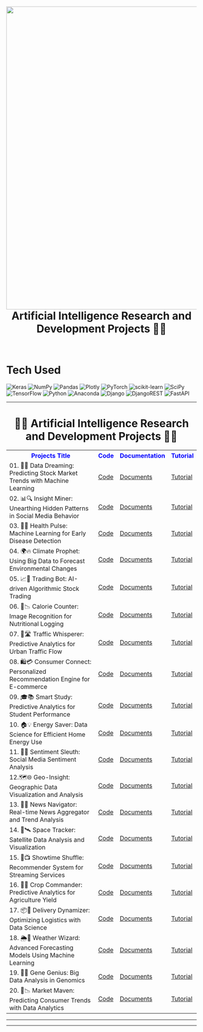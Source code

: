 <div align="center">
      <h1> <img src="https://github.com/BytesOfIntelligences/BytesOfIntelligences/blob/main/Exploring%20AI's%20Secretsss.png" width="800px"><br/>Artificial Intelligence Research and Development Projects 🤖🔬</h1>
     </div>
<p align="center"> <a href="http://bytesofintelligences.com/" target="_blank"><img alt="" src="https://img.shields.io/badge/Website-EA4C89?style=normal&logo=dribbble&logoColor=white" style="vertical-align:center" /></a> <a href="https://twitter.com/AhammadMejbah" target="_blank"><img alt="" src="https://img.shields.io/badge/Twitter-1DA1F2?style=normal&logo=twitter&logoColor=white" style="vertical-align:center" /></a> <a href="https://www.facebook.com/ahammadmejbah" target="_blank"><img alt="" src="https://img.shields.io/badge/Facebook-1877F2?style=normal&logo=facebook&logoColor=white" style="vertical-align:center" /></a> <a href="https://www.instagram.com/BytesOfIntelligences/" target="_blank"><img alt="" src="https://img.shields.io/badge/Instagram-E4405F?style=normal&logo=instagram&logoColor=white" style="vertical-align:center" /></a> <a href="https://www.linkedin.com/in/ahammadmejbah/}" target="_blank"><img alt="" src="https://img.shields.io/badge/LinkedIn-0077B5?style=normal&logo=linkedin&logoColor=white" style="vertical-align:center" /></a> </p>

# Tech Used
 ![Keras](https://img.shields.io/badge/Keras-%23D00000.svg?style=for-the-badge&logo=Keras&logoColor=white) ![NumPy](https://img.shields.io/badge/numpy-%23013243.svg?style=for-the-badge&logo=numpy&logoColor=white) ![Pandas](https://img.shields.io/badge/pandas-%23150458.svg?style=for-the-badge&logo=pandas&logoColor=white) ![Plotly](https://img.shields.io/badge/Plotly-%233F4F75.svg?style=for-the-badge&logo=plotly&logoColor=white) ![PyTorch](https://img.shields.io/badge/PyTorch-%23EE4C2C.svg?style=for-the-badge&logo=PyTorch&logoColor=white) ![scikit-learn](https://img.shields.io/badge/scikit--learn-%23F7931E.svg?style=for-the-badge&logo=scikit-learn&logoColor=white) ![SciPy](https://img.shields.io/badge/SciPy-%230C55A5.svg?style=for-the-badge&logo=scipy&logoColor=%white) ![TensorFlow](https://img.shields.io/badge/TensorFlow-%23FF6F00.svg?style=for-the-badge&logo=TensorFlow&logoColor=white) ![Python](https://img.shields.io/badge/python-3670A0?style=for-the-badge&logo=python&logoColor=ffdd54) ![Anaconda](https://img.shields.io/badge/Anaconda-%2344A833.svg?style=for-the-badge&logo=anaconda&logoColor=white) ![Django](https://img.shields.io/badge/django-%23092E20.svg?style=for-the-badge&logo=django&logoColor=white) ![DjangoREST](https://img.shields.io/badge/DJANGO-REST-ff1709?style=for-the-badge&logo=django&logoColor=white&color=ff1709&labelColor=gray) ![FastAPI](https://img.shields.io/badge/FastAPI-005571?style=for-the-badge&logo=fastapi)
      

---

<html>
<body>

<center><h1>👨‍💻 Artificial Intelligence Research and Development Projects 👨‍💻</h1></center>

<table id="customers">
  <tr>
    <center><th style="color:blue;">Projects Title </th></center>
    <center><th style="color:blue;">Code</th></center>
    <center><th style="color:blue;">Documentation</th></center>
    <center><th style="color:blue;">Tutorial</th></center>
  </tr>
  <tr>
    <td>01. 🌟✨ Data Dreaming: Predicting Stock Market Trends with Machine Learning</td>
    <td><a href="https://github.com/BytesOfIntelligences/Artificial-Intelligence-Research-and-Development-Projects/tree/main/Data%20Science%20Projects/01.%20%F0%9F%8C%9F%E2%9C%A8%20Data%20Dreaming:%20Predicting%20Stock%20Market%20Trends%20with%20Machine%20Learning">Code</a></td>
    <td><a href="https://bytesofintelligences.com/category/tensorflow-developers-roadmap/">Documents</a></td>
    <td><a href="https://www.youtube.com/@BytesOfIntelligences">Tutorial</a></td>
  </tr>

  <tr>
    <td>02. 📊🔍 Insight Miner: Unearthing Hidden Patterns in Social Media Behavior</td>
    <td><a href="https://github.com/BytesOfIntelligences/Artificial-Intelligence-Research-and-Development-Projects/tree/main/Data%20Science%20Projects/02.%20%F0%9F%93%8A%F0%9F%94%8D%20Insight%20Miner:%20Unearthing%20Hidden%20Patterns%20in%20Social%20Media%20Behavior">Code</a></td>
    <td><a href="https://bytesofintelligences.com/category/tensorflow-developers-roadmap/">Documents</a></td>
    <td><a href="https://www.youtube.com/@BytesOfIntelligences">Tutorial</a></td>
  </tr>

  <tr>
    <td>03. 🏥💉 Health Pulse: Machine Learning for Early Disease Detection</td>
    <td><a href="https://github.com/BytesOfIntelligences/Artificial-Intelligence-Research-and-Development-Projects/tree/main/Data%20Science%20Projects/03.%20%F0%9F%8F%A5%F0%9F%92%89%20Health%20Pulse:%20Machine%20Learning%20for%20Early%20Disease%20Detection">Code</a></td>
    <td><a href="https://bytesofintelligences.com/category/tensorflow-developers-roadmap/">Documents</a></td>
    <td><a href="https://www.youtube.com/@BytesOfIntelligences">Tutorial</a></td>
  </tr>

  <tr>
    <td>04. 🌍🔥 Climate Prophet: Using Big Data to Forecast Environmental Changes</td>
    <td><a href="https://github.com/BytesOfIntelligences/Artificial-Intelligence-Research-and-Development-Projects/tree/main/Data%20Science%20Projects/04.%20%F0%9F%8C%8D%F0%9F%94%A5%20Climate%20Prophet:%20Using%20Big%20Data%20to%20Forecast%20Environmental%20Changes">Code </a></td>
    <td><a href="https://bytesofintelligences.com/category/tensorflow-developers-roadmap/">Documents</a></td>
    <td><a href="https://www.youtube.com/@BytesOfIntelligences">Tutorial</a></td>
  </tr>

  <tr>
    <td>05. 📈🤖 Trading Bot: AI-driven Algorithmic Stock Trading</td>
    <td><a href="https://github.com/BytesOfIntelligences/Artificial-Intelligence-Research-and-Development-Projects/tree/main/Data%20Science%20Projects/05.%20%F0%9F%93%88%F0%9F%A4%96%20Trading%20Bot:%20AI-driven%20Algorithmic%20Stock%20Trading">Code </a></td>
    <td><a href="https://bytesofintelligences.com/category/tensorflow-developers-roadmap/">Documents</a></td>
    <td><a href="https://www.youtube.com/@BytesOfIntelligences">Tutorial</a></td>
  </tr>
  <tr>
    <td>06. 🍔📉 Calorie Counter: Image Recognition for Nutritional Logging</td>
    <td><a href="https://github.com/BytesOfIntelligences/Artificial-Intelligence-Research-and-Development-Projects/tree/main/Data%20Science%20Projects/06.%20%F0%9F%8D%94%F0%9F%93%89%20Calorie%20Counter:%20Image%20Recognition%20for%20Nutritional%20Logging">Code </a></td>
    <td><a href="https://bytesofintelligences.com/category/tensorflow-developers-roadmap/">Documents</a></td>
    <td><a href="https://www.youtube.com/@BytesOfIntelligences">Tutorial</a></td>
  </tr>

  <tr>
    <td>07. 🚗🛣️ Traffic Whisperer: Predictive Analytics for Urban Traffic Flow</td>
    <td><a href="https://github.com/BytesOfIntelligences/Artificial-Intelligence-Research-and-Development-Projects/tree/main/Data%20Science%20Projects/07.%20%F0%9F%9A%97%F0%9F%9B%A3%EF%B8%8F%20Traffic%20Whisperer:%20Predictive%20Analytics%20for%20Urban%20Traffic%20Flow">Code </a></td>
    <td><a href="https://bytesofintelligences.com/category/tensorflow-developers-roadmap/">Documents</a></td>
    <td><a href="https://www.youtube.com/@BytesOfIntelligences">Tutorial</a></td>
  </tr>

  <tr>
    <td>08. 🛍️💳 Consumer Connect: Personalized Recommendation Engine for E-commerce</td>
    <td><a href="https://github.com/BytesOfIntelligences/Artificial-Intelligence-Research-and-Development-Projects/tree/main/Data%20Science%20Projects/08.%20%F0%9F%9B%8D%EF%B8%8F%F0%9F%92%B3%20Consumer%20Connect:%20Personalized%20Recommendation%20Engine%20for%20E-commerce">Code </a></td>
    <td><a href="https://bytesofintelligences.com/category/tensorflow-developers-roadmap/">Documents</a></td>
    <td><a href="https://www.youtube.com/@BytesOfIntelligences">Tutorial</a></td>
  </tr>

  <tr>
    <td>09. 🎓📚 Smart Study: Predictive Analytics for Student Performance</td>
    <td><a href="https://github.com/BytesOfIntelligences/Artificial-Intelligence-Research-and-Development-Projects/tree/main/Data%20Science%20Projects/09.%20%F0%9F%8E%93%F0%9F%93%9A%20Smart%20Study:%20Predictive%20Analytics%20for%20Student%20Performance">Code </a></td>
    <td><a href="https://bytesofintelligences.com/category/tensorflow-developers-roadmap/">Documents</a></td>
    <td><a href="https://www.youtube.com/@BytesOfIntelligences">Tutorial</a></td>
  </tr>

  <tr>
    <td>10. 🏠💡 Energy Saver: Data Science for Efficient Home Energy Use</td>
    <td><a href="https://github.com/BytesOfIntelligences/Artificial-Intelligence-Research-and-Development-Projects/tree/main/Data%20Science%20Projects/10.%20%F0%9F%8F%A0%F0%9F%92%A1%20Energy%20Saver:%20Data%20Science%20for%20Efficient%20Home%20Energy%20Use">Code</a></td>
    <td><a href="https://bytesofintelligences.com/category/tensorflow-developers-roadmap/">Documents</a></td>
    <td><a href="https://www.youtube.com/@BytesOfIntelligences">Tutorial</a></td>
  </tr>

  <tr>
    <td>11. 📝🤔 Sentiment Sleuth: Social Media Sentiment Analysis</td>
    <td><a href="https://github.com/BytesOfIntelligences/Artificial-Intelligence-Research-and-Development-Projects/tree/main/Data%20Science%20Projects/11.%20%F0%9F%93%9D%F0%9F%A4%94%20Sentiment%20Sleuth:%20Social%20Media%20Sentiment%20Analysis">Code </a></td>
    <td><a href="">Documents</a></td>
    <td><a href="https://www.youtube.com/@BytesOfIntelligences">Tutorial</a></td>
  </tr>

  <tr>
    <td>12.🗺️🌐 Geo-Insight: Geographic Data Visualization and Analysis</td>
    <td><a href="https://github.com/BytesOfIntelligences/Artificial-Intelligence-Research-and-Development-Projects/tree/main/Data%20Science%20Projects/12.%20%F0%9F%97%BA%EF%B8%8F%F0%9F%8C%90%20Geo-Insight:%20Geographic%20Data%20Visualization%20and%20Analysis">Code </a></td>
    <td><a href="">Documents</a></td>
    <td><a href="https://www.youtube.com/@BytesOfIntelligences">Tutorial</a></td>
  </tr>
  
  <tr>
    <td>13. 📰🔎 News Navigator: Real-time News Aggregator and Trend Analysis</td>
    <td><a href="https://github.com/BytesOfIntelligences/Artificial-Intelligence-Research-and-Development-Projects/tree/main/Data%20Science%20Projects/13.%20%F0%9F%93%B0%F0%9F%94%8E%20News%20Navigator:%20Real-time%20News%20Aggregator%20and%20Trend%20Analysis">Code </a></td>
    <td><a href="">Documents</a></td>
    <td><a href="https://www.youtube.com/@BytesOfIntelligences">Tutorial</a></td>
  </tr>

  <tr>
    <td>14. 🚀🛰️ Space Tracker: Satellite Data Analysis and Visualization</td>
    <td><a href="https://github.com/BytesOfIntelligences/Artificial-Intelligence-Research-and-Development-Projects/tree/main/Data%20Science%20Projects/14.%20%F0%9F%9A%80%F0%9F%9B%B0%EF%B8%8F%20Space%20Tracker:%20Satellite%20Data%20Analysis%20and%20Visualization">Code </a></td>
    <td><a href="">Documents</a></td>
    <td><a href="https://www.youtube.com/@BytesOfIntelligences">Tutorial</a></td>
  </tr>

  <tr>
    <td>15. 🎥📺 Showtime Shuffle: Recommender System for Streaming Services</td>
    <td><a href="https://github.com/BytesOfIntelligences/Artificial-Intelligence-Research-and-Development-Projects/tree/main/Data%20Science%20Projects/15.%20%F0%9F%8E%A5%F0%9F%93%BA%20Showtime%20Shuffle:%20Recommender%20System%20for%20Streaming%20Services">Code </a></td>
    <td><a href="">Documents</a></td>
    <td><a href="https://www.youtube.com/@BytesOfIntelligences">Tutorial</a></td>
  </tr>

  <tr>
    <td>16. 🌱🚜 Crop Commander: Predictive Analytics for Agriculture Yield</td>
    <td><a href="https://github.com/BytesOfIntelligences/Artificial-Intelligence-Research-and-Development-Projects/tree/main/Data%20Science%20Projects/16.%20%F0%9F%8C%B1%F0%9F%9A%9C%20Crop%20Commander:%20Predictive%20Analytics%20for%20Agriculture%20Yield">Code </a></td>
    <td><a href="">Documents</a></td>
    <td><a href="https://www.youtube.com/@BytesOfIntelligences">Tutorial</a></td>
  </tr>

  <tr>
    <td>17. 📦🚚 Delivery Dynamizer: Optimizing Logistics with Data Science</td>
    <td><a href="https://github.com/BytesOfIntelligences/Artificial-Intelligence-Research-and-Development-Projects/tree/main/Data%20Science%20Projects/17.%20%F0%9F%93%A6%F0%9F%9A%9A%20Delivery%20Dynamizer:%20Optimizing%20Logistics%20with%20Data%20Science">Code </a></td>
    <td><a href="">Documents</a></td>
    <td><a href="https://www.youtube.com/@BytesOfIntelligences">Tutorial</a></td>
  </tr>

  <tr>
    <td>18. 🌦️🌈 Weather Wizard: Advanced Forecasting Models Using Machine Learning</td>
    <td><a href="https://github.com/BytesOfIntelligences/Artificial-Intelligence-Research-and-Development-Projects/tree/main/Data%20Science%20Projects/18.%20%F0%9F%8C%A6%EF%B8%8F%F0%9F%8C%88%20Weather%20Wizard:%20Advanced%20Forecasting%20Models%20Using%20Machine%20Learning">Code </a></td>
    <td><a href="">Documents</a></td>
    <td><a href="https://www.youtube.com/@BytesOfIntelligences">Tutorial</a></td>
  </tr>

  <tr>
    <td>19. 🧬🔬 Gene Genius: Big Data Analysis in Genomics</td>
    <td><a href="https://github.com/BytesOfIntelligences/Artificial-Intelligence-Research-and-Development-Projects/tree/main/Data%20Science%20Projects/19.%20%F0%9F%A7%AC%F0%9F%94%AC%20Gene%20Genius:%20Big%20Data%20Analysis%20in%20Genomics">Code </a></td>
    <td><a href="">Documents</a></td>
    <td><a href="https://www.youtube.com/@BytesOfIntelligences">Tutorial</a></td>
  </tr>

  <tr>
    <td>20. 🛒📉 Market Maven: Predicting Consumer Trends with Data Analytics</td>
    <td><a href="https://github.com/BytesOfIntelligences/Artificial-Intelligence-Research-and-Development-Projects/tree/main/Data%20Science%20Projects/20.%20%F0%9F%9B%92%F0%9F%93%89%20Market%20Maven:%20Predicting%20Consumer%20Trends%20with%20Data%20Analytics">Code </a></td>
    <td><a href="">Documents</a></td>
    <td><a href="https://www.youtube.com/@BytesOfIntelligences">Tutorial</a></td>
  </tr>
</table>

</body>
</html>

---------------------------------------------------------------------------------------------------------------------------------------
---------------------------------------------------------------------------------------------------------------------------------------
